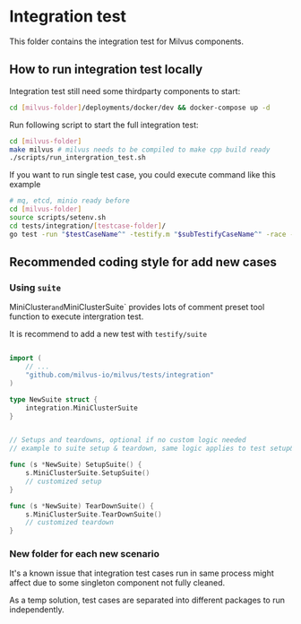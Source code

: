 # Integration test

This folder contains the integration test for Milvus components.

## How to run integration test locally

Integration test still need some thirdparty components to start:

```bash
cd [milvus-folder]/deployments/docker/dev && docker-compose up -d
```

Run following script to start the full integration test:
```bash
cd [milvus-folder]
make milvus # milvus needs to be compiled to make cpp build ready
./scripts/run_intergration_test.sh
```

If you want to run single test case, you could execute command like this example

```bash
# mq, etcd, minio ready before
cd [milvus-folder]
source scripts/setenv.sh
cd tests/integration/[testcase-folder]/
go test -run "$testCaseName^" -testify.m "$subTestifyCaseName^" -race -v
```

## Recommended coding style for add new cases


### Using `suite`

MiniCluster` and `MiniClusterSuite` provides lots of comment preset tool function to execute intergration test.

It is recommend to add a new test with `testify/suite`

```go

import (
    // ...
    "github.com/milvus-io/milvus/tests/integration"
)

type NewSuite struct {
    integration.MiniClusterSuite
}


// Setups and teardowns, optional if no custom logic needed
// example to suite setup & teardown, same logic applies to test setup&teardown

func (s *NewSuite) SetupSuite() {
    s.MiniClusterSuite.SetupSuite()
    // customized setup
}

func (s *NewSuite) TearDownSuite() {
    s.MiniClusterSuite.TearDownSuite()
    // customized teardown
}

```

### New folder for each new scenario

It's a known issue that integration test cases run in same process might affect due to some singleton component not fully cleaned.

As a temp solution, test cases are separated into different packages to run independently. 
